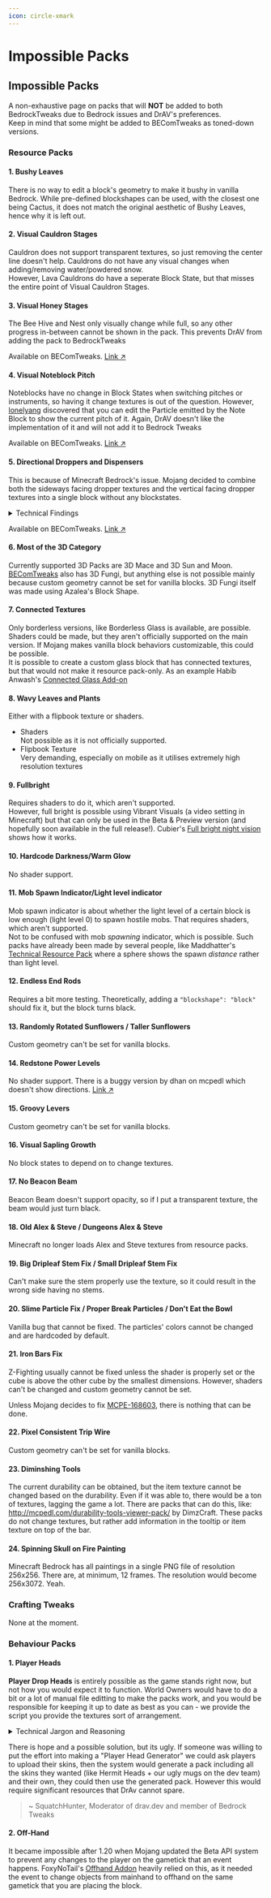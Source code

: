 ```yaml
---
icon: circle-xmark
---
```


# Impossible Packs

## Impossible Packs <a href="#impossible-packs" id="impossible-packs"></a>

A non-exhaustive page on packs that will **NOT** be added to both BedrockTweaks due to Bedrock issues and DrAV's preferences.\
Keep in mind that some might be added to BEComTweaks as toned-down versions.

### Resource Packs <a href="#resource-packs" id="resource-packs"></a>

#### 1. Bushy Leaves

There is no way to edit a block's geometry to make it bushy in vanilla Bedrock. While pre-defined blockshapes can be used, with the closest one being Cactus, it does not match the original aesthetic of Bushy Leaves, hence why it is left out.

#### 2. Visual Cauldron Stages

Cauldron does not support transparent textures, so just removing the center line doesn't help. Cauldrons do not have any visual changes when adding/removing water/powdered snow.\
However, Lava Cauldrons do have a seperate Block State, but that misses the entire point of Visual Cauldron Stages.

#### 3. Visual Honey Stages

The Bee Hive and Nest only visually change while full, so any other progress in-between cannot be shown in the pack. This prevents DrAV from adding the pack to BedrockTweaks

Available on BEComTweaks. [Link ↗](https://becomtweaks.github.io/resource-packs/?st_raw=N4IgTghg7iBcDaIBiBXANmgEgewHYFMBPAZQBcIBzfEAXQF8g)

#### 4. Visual Noteblock Pitch

Noteblocks have no change in Block States when switching pitches or instruments, so having it change textures is out of the question. However, [lonelyang](https://github.com/lonelyang) discovered that you can edit the Particle emitted by the Note Block to show the current pitch of it. Again, DrAV doesn't like the implementation of it and will not add it to Bedrock Tweaks

Available on BEComTweaks. [Link ↗](https://becomtweaks.github.io/resource-packs/?st_raw=N4IgTghg7iBcDaIByB7ALgUwEIBsUGMBrABQEs18ALYiMNU-HDEAXQF8g)

#### 5. Directional Droppers and Dispensers

This is because of Minecraft Bedrock's issue. Mojang decided to combine both the sideways facing dropper textures and the vertical facing dropper textures into a single block without any blockstates.

<details>

<summary>Technical Findings</summary>

`blocks.json`

{% code overflow="wrap" lineNumbers="true" fullWidth="true" %}
```json
"dropper" : {
  "sound" : "stone",
  "textures" : {
    "down" : "dropper_top",
    "east" : "dropper_front_vertical",
    "north" : "dropper_side",
    "south" : "dropper_front_horizontal",
    "up" : "dropper_top",
    "west" : "dropper_side"
  }
}
```
{% endcode %}

Have you noticed the East and South textures?

<pre class="language-json" data-full-width="true"><code class="lang-json">    "down" : "dropper_top",
<strong>    "east" : "dropper_front_vertical", 
</strong>    "north" : "dropper_side",
<strong>    "south" : "dropper_front_horizontal", 
</strong>    "up" : "dropper_top",
</code></pre>

Yeah, Mojang decided to set the Upwards and Downwards facing Dropper textures with East and South. They couldn't bother setting a special blockshape for them, like the hopper. What a party pooper.

</details>

Available on BEComTweaks. [Link ↗](https://becomtweaks.github.io/resource-packs/?st_raw=N4IgTghg7iBcDaIAiBLMBTAxgFxQewDsIAbVAZwAd0Cz0wyQAaZNLXQkpMPCq%2BkALoBfIA)

#### 6. Most of the 3D Category

Currently supported 3D Packs are 3D Mace and 3D Sun and Moon. [BEComTweaks](https://becomtweaks.github.io/resource-packs) also has 3D Fungi, but anything else is not possible mainly because custom geometry cannot be set for vanilla blocks. 3D Fungi itself was made using Azalea's Block Shape.

#### 7. Connected Textures

Only borderless versions, like Borderless Glass is available, are possible. Shaders could be made, but they aren't officially supported on the main version. If Mojang makes vanilla block behaviors customizable, this could be possible.\
It is possible to create a custom glass block that has connected textures, but that would not make it resource pack-only. As an example Habib Anwash's [Connected Glass Add-on](https://mcpedl.com/connected-glass-addon/)

#### 8. Wavy Leaves and Plants

Either with a flipbook texture or shaders.

* Shaders\
  Not possible as it is not officially supported.
* Flipbook Texture\
  Very demanding, especially on mobile as it utilises extremely high resolution textures

#### 9. Fullbright

Requires shaders to do it, which aren't supported.\
However, full bright is possible using Vibrant Visuals (a video setting in Minecraft) but that can only be used in the Beta & Preview version (and hopefully soon available in the full release!). Cubier's [Full bright night vision](https://mcpedl.com/full-bright-night-vision/) shows how it works.

#### 10. Hardcode Darkness/Warm Glow

No shader support.

#### 11. Mob Spawn Indicator/Light level indicator
Mob spawn indicator is about whether the light level of a certain block is low enough (light level 0) to spawn hostile mobs. That requires shaders, which aren't supported.\
Not to be confused with mob _spawning_ indicator, which is possible. Such packs have already been made by several people, like Maddhatter's [Technical Resource Pack](https://github.com/RavinMaddHatter/Bedrock-Technical-Resource-Pack) where a sphere shows the spawn _distance_ rather than light level.

#### 12. Endless End Rods

Requires a bit more testing. Theoretically, adding a `"blockshape": "block"` should fix it, but the block turns black.

#### 13. Randomly Rotated Sunflowers / Taller Sunflowers

Custom geometry can't be set for vanilla blocks.

#### 14. Redstone Power Levels

No shader support. There is a buggy version by dhan on mcpedl which doesn't show directions. [Link ↗](https://mcpedl.com/redstone-signal-indicator-for-mcpe/)

#### 15. Groovy Levers

Custom geometry can't be set for vanilla blocks.

#### 16. Visual Sapling Growth

No block states to depend on to change textures.

#### 17. No Beacon Beam

Beacon Beam doesn't support opacity, so if I put a transparent texture, the beam would just turn black.

#### 18. Old Alex & Steve / Dungeons Alex & Steve

Minecraft no longer loads Alex and Steve textures from resource packs.

#### 19. Big Dripleaf Stem Fix / Small Dripleaf Stem Fix

Can't make sure the stem properly use the texture, so it could result in the wrong side having no stems.

#### 20. Slime Particle Fix / Proper Break Particles / Don't Eat the Bowl

Vanilla bug that cannot be fixed. The particles' colors cannot be changed and are hardcoded by default.

#### 21. Iron Bars Fix

Z-Fighting usually cannot be fixed unless the shader is properly set or the cube is above the other cube by the smallest dimensions. However, shaders can't be changed and custom geometry cannot be set.

Unless Mojang decides to fix [MCPE-168603](https://bugs.mojang.com/browse/MCPE/issues/MCPE-168603), there is nothing that can be done.

#### 22. Pixel Consistent Trip Wire

Custom geometry can't be set for vanilla blocks.

#### 23. Diminshing Tools

The current durability can be obtained, but the item texture cannot be changed based on the durability. Even if it was able to, there would be a ton of textures, lagging the game a lot.
There are packs that can do this, like: http://mcpedl.com/durability-tools-viewer-pack/ by DimzCraft. These packs do not change textures, but rather add information in the tooltip or item texture on top of the bar.

#### 24. Spinning Skull on Fire Painting

Minecraft Bedrock has all paintings in a single PNG file of resolution 256x256. There are, at minimum, 12 frames. The resolution would become 256x3072. Yeah.

### Crafting Tweaks <a href="#crafting-tweaks" id="crafting-tweaks"></a>

None at the moment.

### Behaviour Packs <a href="#behaviour-packs" id="behaviour-packs"></a>

#### 1. Player Heads

**Player Drop Heads** is entirely possible as the game stands right now, but not how you would expect it to function. World Owners would have to do a bit or a lot of manual file editting to make the packs work, and you would be responsible for keeping it up to date as best as you can - we provide the script you provide the textures sort of arrangement.

<details>

<summary>Technical Jargon and Reasoning</summary>

The main reason a pack like this would work in game is its quite easy to make a custom block with the skull geometry and provide a flattened player skin (or part of it) so that the block will have all the correct textures on each side to represent the head, the issue stems from we have no way of doing just that without manually doing it. Whilst yes there is a HTTP library as part of the @minecraft Scripting API (not to be confused with Legacy Scripting), we cannot save the result of the call to the file system the server is running on, even with Bedrock Dedicated Server Software (the only place that currently is even allowed to use the HTTP library). So we cannot generate the "player head" blocks in runtime, which is ideally how and when it should be done so our pack remains small in size and compatible with everyone's systems.

</details>

There is hope and a possible solution, but its ugly. If someone was willing to put the effort into making a "Player Head Generator" we could ask players to upload their skins, then the system would generate a pack including all the skins they wanted (like Hermit Heads + our ugly mugs on the dev team) and their own, they could then use the generated pack. However this would require significant resources that DrAv cannot spare.

> \~ SquatchHunter, Moderator of drav.dev and member of Bedrock Tweaks

#### 2. Off-Hand

It became impossible after 1.20 when Mojang updated the Beta API system to prevent any changes to the player on the gametick that an event happens. FoxyNoTail's [Offhand Addon](https://foxynotail.com/add-ons/off-hand/) heavily relied on this, as it needed the event to change objects from mainhand to offhand on the same gametick that you are placing the block.
